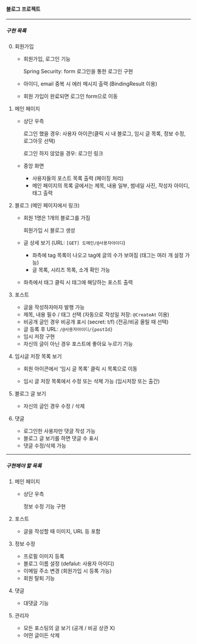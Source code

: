 #### 블로그 프로젝트

<hr>



##### 구현 목록

0. 회원가입

   - 회원가입, 로그인 기능

     Spring Security: form 로그인을 통한 로그인 구현

   - 아이디, email 중복 시 에러 메시지 출력 (BindingResult 이용)

   - 회원 가입이 완료되면 로그인 form으로 이동



1. 메인 페이지

   - 상단 우측

     로그인 했을 경우: 사용자 아이콘(클릭 시 내 블로그, 임시 글 목록, 정보 수정, 로그아웃 선택)

     로그인 하지 않았을 경우: 로그인 링크
   - 중앙 화면
     - 사용자들의 포스트 목록 출력 (페이징 처리)
     - 메인 페이지의 목록 글에서는 제목, 내용 일부, 썸네일 사진, 작성자 아이디, 태그 출력



2. 블로그 (메인 페이지에서 링크)

   - 회원 1명은 1개의 블로그를 가짐

     회원가입 시 블로그 생성

   - 글 상세 보기 (URL: `[GET] 도메인/@사용자아이디`)

     - 좌측에 tag 목록이 나오고 tag에 글의 수가 보여짐 (태그는 여러 개 설정 가능)
     - 글 목록, 시리즈 목록, 소개 확인 가능
   - 좌측에서 태그 클릭 시 태그에 해당하는 포스트 출력



3. 포스트
   - 글을 작성하자마자 발행 가능
   - 제목, 내용 필수 / 태그 선택 (자동으로 작성일 저장: `@CreateAt` 이용)
   - 비공개 글인 경우 비공개 표시 (secret: t/f) (전공/비공 올릴 때 선택)
   - 글 등록 후 URL: `/@사용자아이디/{postId}`
   - 임시 저장 구현
   - 자신의 글이 아닌 경우 포스트에 좋아요 누르기 가능



4. 임시글 저장 목록 보기

   - 회원 아이콘에서 '임시 글 목록' 클릭 시 목록으로 이동

   - 임시 글 저장 목록에서 수정 또는 삭제 가능 (임시저장 또는 출간)



5. 블로그 글 보기
    - 자신의 글인 경우 수정 / 삭제



6. 댓글
    - 로그인한 사용자만 댓글 작성 가능
    - 블로그 글 보기를 하면 댓글 수 표시
    - 댓글 수정/삭제 가능



<hr>

##### 구현해야 할 목록

1. 메인 페이지

   - 상단 우측

     정보 수정 기능 구현



3. 포스트
   - 글을 작성할 때 이미지, URL 등 포함



4. 정보 수정
   - 프로필 이미지 등록
   - 블로그 이름 설정 (defalut: 사용자 아이디)
   - 이메일 주소 변경 (회원가입 시 등록 가능)
   - 회원 탈퇴 기능



6. 댓글
   - 대댓글 기능



7. 관리자
   - 모든 포스팅의 글 보기 (공개 / 비공 상관 X)
   - 어떤 글이든 삭제
